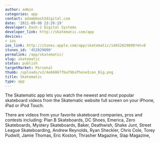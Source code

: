 ```yaml
---
author: admin
categories: app
contact: adam@dash2digital.com
date: '2011-09-08 23:26:19'
developer: Dash-2 Digital Systems
developer_link: http://skatematic.com/app
devices: 
- ios
ios_link: http://itunes.apple.com/app/skatematic/id452829890?mt=8
itunes_id: '452829890'
permalink: /app/skatematic/
slug: skatematic
status: publish
targetMarket: Personal
thumb: /uploads/v2/4e66867fba79biPhoneIcon_Big.png
title: Skatematic
type: app
---
```


The Skatematic app lets you watch the newest and most popular skateboard videos from the Skatematic website full screen on your iPhone, iPad or iPod Touch.

There are videos from your favorite skateboard companies, pros and contests including: Plan B Skateboards, DC Shoes, Emerica, Zero Skateboards, Mystery Skateboards, Baker, Deathwish, Shake Junt, Street League Skateboarding, Andrew Reynolds, Ryan Sheckler, Chris Cole, Torey Pudwill, Jamie Thomas, Eric Koston, Thrasher Magazine, Slap Magazine,